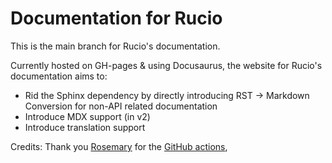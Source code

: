 # Documentation for Rucio

This is the main branch for Rucio's documentation. 

Currently hosted on GH-pages & using Docusaurus, the website for Rucio's documentation aims to:


- Rid the Sphinx dependency by directly introducing RST -> Markdown Conversion for non-API related documentation
- Introduce MDX support (in v2)
- Introduce translation support

Credits: Thank you [Rosemary](https://github.com/joatmon08) for the [GitHub actions](https://github.com/joatmon08/tech-portfolio/),
